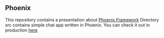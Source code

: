 ## Phoenix
This repository contains a presentation about [Phoenix Framework](http://www.phoenixframework.org/)
Directory src contains simple chat app written in Phoenix.
You can check it out in production [here](https://hidden-savannah-8475.herokuapp.com)
